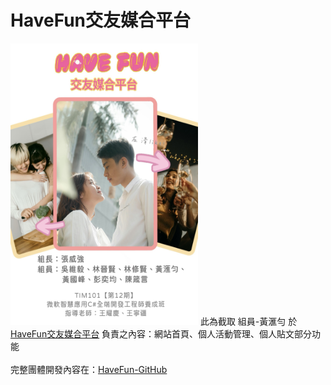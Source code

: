 # HaveFun交友媒合平台
<img src="https://github.com/ANATANI/HaveFunWebsite/blob/main/IMG_0134.jpg" height="450px" width="300px">
此為截取 組員-黃滙勻 於<a href="https://havefun.azurewebsites.net/">HaveFun交友媒合平台</a> 負責之內容：網站首頁、個人活動管理、個人貼文部分功能<br><br>
完整團體開發內容在：<a href="https://github.com/Turner-Chang/HaveFun.git">HaveFun-GitHub</a>
